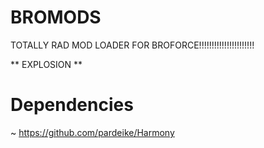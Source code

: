 # BROMODS
TOTALLY RAD MOD LOADER FOR BROFORCE!!!!!!!!!!!!!!!!!!!!!!

** EXPLOSION **

# Dependencies
~ https://github.com/pardeike/Harmony 
